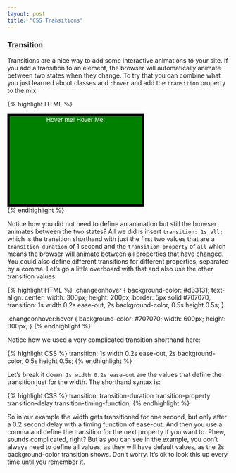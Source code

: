 ```yaml
---
layout: post
title: "CSS Transitions"
---
```


### Transition
Transitions are a nice way to add some interactive animations to your site. If you add a transition to an element, the browser will automatically animate between two states when they change. To try that you can combine what you just learned about classes and `:hover` and add the `transition` property to the mix:

{% highlight HTML %}
<head>
<!-- ... -->
  <style>
    .changeonhover {
      color: white;
      background-color: green;
      text-align: center;
      width: 300px;
      height: 200px;
      font-family: sans-serif;
      border: 5px solid black;
      transition: 1s all;
    }
    .changeonhover:hover {
      background-color: blue;
      width: 600px;
      height: 300px;
    }
  </style>
</head>
<body>
  <div class="changeonhover">Hover me! Hover Me!</div>
</body>
{% endhighlight %}

Notice how you did not need to define an animation but still the browser animates between the two states? All we did is insert `transition: 1s all;` which is the transition shorthand with just the first two values that are a `transition-duration` of 1 second and the `transition-property` of `all` which means the browser will animate between all properties that have changed. You could also define different transitions for different properties, separated by a comma. Let’s go a little overboard with that and also use the other transition values:

{% highlight HTML %}
.changeonhover {
  background-color: #d33131;
  text-align: center;
  width: 300px;
  height: 200px;
  border: 5px solid #707070;
  transition: 1s width 0.2s ease-out, 2s background-color, 0.5s height 0.5s;
 }

.changeonhover:hover {
  background-color: #707070;
  width: 600px;
  height: 300px;
}
{% endhighlight %}

Notice how we used a very complicated transition shorthand here:

{% highlight CSS %}
transition: 1s width 0.2s ease-out, 2s background-color, 0.5s height 0.5s;
{% endhighlight %}

Let’s break it down: `1s width 0.2s ease-out` are the values that define the transition just for the width. The shorthand syntax is:

{% highlight CSS %}
transition: transition-duration transition-property transition-delay transition-timing-function;
{% endhighlight %}


So in our example the width gets transitioned for one second, but only after a 0.2 second delay with a timing function of ease-out. And then you use a comma and define the transition for the next property if you want to. Phew, sounds complicated, right? But as you can see in the example, you don’t always need to define all values, as they will have default values, as the 2s background-color transition shows. Don’t worry. It’s ok to look this up every time until you remember it.
